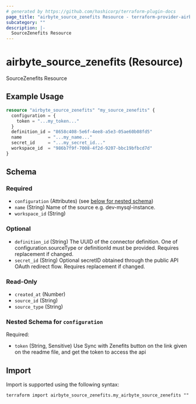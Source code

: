 ```yaml
---
# generated by https://github.com/hashicorp/terraform-plugin-docs
page_title: "airbyte_source_zenefits Resource - terraform-provider-airbyte"
subcategory: ""
description: |-
  SourceZenefits Resource
---
```


# airbyte_source_zenefits (Resource)

SourceZenefits Resource

## Example Usage

```terraform
resource "airbyte_source_zenefits" "my_source_zenefits" {
  configuration = {
    token = "...my_token..."
  }
  definition_id = "8658c408-5e6f-4ee8-a5e3-05ae60b08fd5"
  name          = "...my_name..."
  secret_id     = "...my_secret_id..."
  workspace_id  = "986b7f9f-7008-4f2d-9207-bbc19bfbcd7d"
}
```

<!-- schema generated by tfplugindocs -->
## Schema

### Required

- `configuration` (Attributes) (see [below for nested schema](#nestedatt--configuration))
- `name` (String) Name of the source e.g. dev-mysql-instance.
- `workspace_id` (String)

### Optional

- `definition_id` (String) The UUID of the connector definition. One of configuration.sourceType or definitionId must be provided. Requires replacement if changed.
- `secret_id` (String) Optional secretID obtained through the public API OAuth redirect flow. Requires replacement if changed.

### Read-Only

- `created_at` (Number)
- `source_id` (String)
- `source_type` (String)

<a id="nestedatt--configuration"></a>
### Nested Schema for `configuration`

Required:

- `token` (String, Sensitive) Use Sync with Zenefits button on the link given on the readme file, and get the token to access the api

## Import

Import is supported using the following syntax:

```shell
terraform import airbyte_source_zenefits.my_airbyte_source_zenefits ""
```
